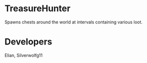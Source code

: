 # TreasureHunter
Spawns chests around the world at intervals containing various loot.

# Developers
Elian, Silverwolfg11